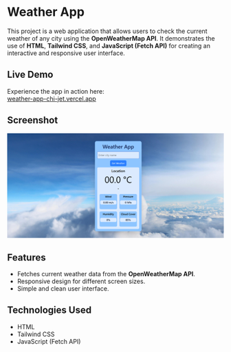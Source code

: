 #  Weather App

This project is a web application that allows users to check the current weather of any city using the **OpenWeatherMap API**. It demonstrates the use of **HTML**, **Tailwind CSS**, and **JavaScript (Fetch API)** for creating an interactive and responsive user interface.

##  Live Demo

Experience the app in action here:  
 [weather-app-chi-jet.vercel.app](https://weather-app-chi-jet.vercel.app/)

##  Screenshot

![Project Screenshot](weather.png)

##  Features

- Fetches current weather data from the **OpenWeatherMap API**.
- Responsive design for different screen sizes.
- Simple and clean user interface.

##  Technologies Used

- HTML
- Tailwind CSS
- JavaScript (Fetch API)
